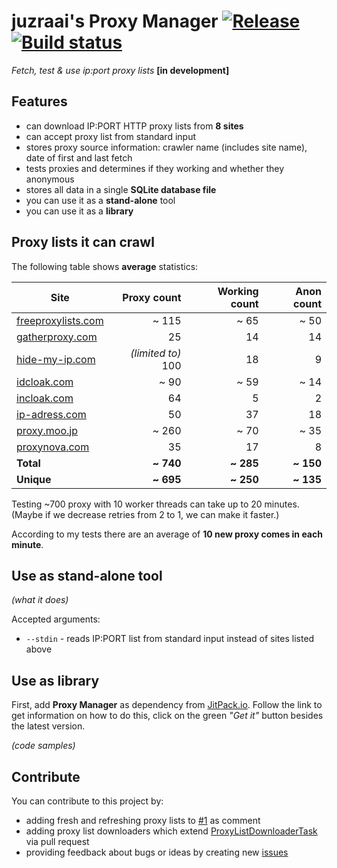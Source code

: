 # juzraai's Proxy Manager [![Release](https://jitpack.io/v/juzraai/proxy-manager.svg)](https://jitpack.io/#juzraai/proxy-manager) [![Build status](https://travis-ci.org/juzraai/proxy-manager.svg)](https://travis-ci.org/juzraai/proxy-manager)

*Fetch, test &amp; use ip:port proxy lists* **[in development]**



## Features

* can download IP:PORT HTTP proxy lists from **8 sites**
* can accept proxy list from standard input
* stores proxy source information: crawler name (includes site name), date of first and last fetch
* tests proxies and determines if they working and whether they anonymous
* stores all data in a single **SQLite database file**
* you can use it as a **stand-alone** tool
* you can use it as a **library**



## Proxy lists it can crawl

The following table shows **average** statistics:

Site | Proxy count | Working count | Anon count
-----|------------:|--------------:|-----------:
[freeproxylists.com](http://www.freeproxylists.com/anon.php)              | ~ 115 | ~ 65 | ~ 50
[gatherproxy.com](http://gatherproxy.com/proxylist/anonymity/?t=Elite)    |    25 |   14 |   14
[hide-my-ip.com](https://www.hide-my-ip.com/proxylist.shtml) | *(limited to)* 100 |   18 |    9
[idcloak.com](http://www.idcloak.com/proxylist/free-proxy-ip-list.html)   |  ~ 90 | ~ 59 | ~ 14
[incloak.com](https://incloak.com/proxy-list/)                            |    64 |    5 |    2
[ip-adress.com](http://www.ip-adress.com/proxy_list/?k=time&d=desc)       |    50 |   37 |   18
[proxy.moo.jp](http://proxy.moo.jp/?u=90)                                 | ~ 260 | ~ 70 | ~ 35
[proxynova.com](http://www.proxynova.com/proxy-server-list/)              |    35 |   17 |    8
**Total**  | **~ 740** | **~ 285** | **~ 150**
**Unique** | **~ 695** | **~ 250** | **~ 135**

Testing ~700 proxy with 10 worker threads can take up to 20 minutes. (Maybe if we decrease retries from 2 to 1, we can make it faster.)

According to my tests there are an average of **10 new proxy comes in each minute**.



## Use as stand-alone tool

*(what it does)*

Accepted arguments:

* `--stdin` - reads IP:PORT list from standard input instead of sites listed above



## Use as library

First, add **Proxy Manager** as dependency from [JitPack.io](https://jitpack.io/#juzraai/toolbox). Follow the link to get information on how to do this, click on the green *"Get it"* button besides the latest version.

*(code samples)*


## Contribute

You can contribute to this project by:

* adding fresh and refreshing proxy lists to [#1](https://github.com/juzraai/proxy-manager/issues/1) as comment
* adding proxy list downloaders which extend [ProxyListDownloaderTask](https://github.com/juzraai/proxy-manager/blob/master/src/main/java/hu/juzraai/proxymanager/fetch/ProxyListDownloaderTask.java) via pull request
* providing feedback about bugs or ideas by creating new [issues](https://github.com/juzraai/proxy-manager/issues/)
